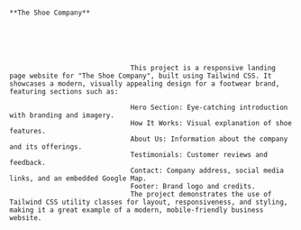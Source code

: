 
                                                                              **The Shoe Company**






                                  This project is a responsive landing page website for "The Shoe Company", built using Tailwind CSS. It showcases a modern, visually appealing design for a footwear brand, featuring sections such as:
                                  
                                  Hero Section: Eye-catching introduction with branding and imagery.
                                  How It Works: Visual explanation of shoe features.
                                  About Us: Information about the company and its offerings.
                                  Testimonials: Customer reviews and feedback.
                                  Contact: Company address, social media links, and an embedded Google Map.
                                  Footer: Brand logo and credits.
                                  The project demonstrates the use of Tailwind CSS utility classes for layout, responsiveness, and styling, making it a great example of a modern, mobile-friendly business website.
